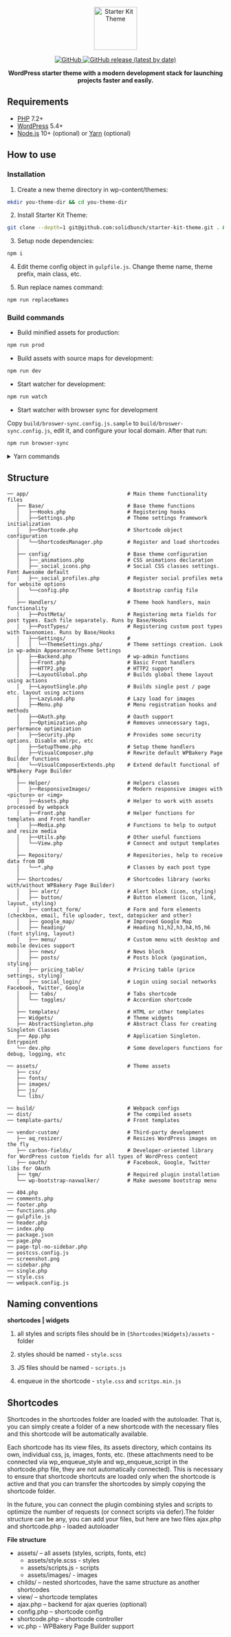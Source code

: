 <!--suppress HtmlDeprecatedAttribute -->
<p align="center">

  <img alt="Starter Kit Theme" src="https://starter-kit.io/images/logo.png" height="100">

</p>

<p align="center">

  <a href="LICENSE.md">
    <img alt="GitHub" src="https://img.shields.io/github/license/solidbunch/starter-kit-theme">
  </a>

  <a href="https://github.com/solidbunch/starter-kit-theme/releases">
    <img alt="GitHub release (latest by date)" src="https://img.shields.io/github/v/release/solidbunch/starter-kit-theme?color=blueviolet">
  </a>

</p>

<p align="center">
<strong>WordPress starter theme with a modern development stack for launching projects faster and easily.</strong>

</p>

## Requirements

- [PHP](https://secure.php.net/manual/en/install.php) 7.2+
- [WordPress](https://wordpress.org/) 5.4+
- [Node.js](http://nodejs.org/) 10+ (optional) or [Yarn](https://yarnpkg.com/en/docs/install) (optional)
 
## How to use

### Installation

1. Create a new theme directory in wp-content/themes:

```bash
mkdir you-theme-dir && cd you-theme-dir
```

2. Install Starter Kit Theme:

```bash
git clone --depth=1 git@github.com:solidbunch/starter-kit-theme.git . && rm -rf .git
```

3. Setup node dependencies:

```bash
npm i
```

4. Edit theme config object in `gulpfile.js`. Change theme name, theme prefix, main class, etc.


5. Run replace names command:

```bash
npm run replaceNames
```

### Build commands

- Build minified assets for production:

```bash
npm run prod
```

- Build assets with source maps for development:

```bash
npm run dev
```

- Start watcher for development:

```bash
npm run watch
```

- Start watcher with browser sync for development 

Copy `build/broswer-sync.config.js.sample` to `build/broswer-sync.config.js`, edit it, and configure your local domain. After that run:

```bash
npm run browser-sync
```

<details>
  <summary>Yarn commands</summary>

- `yarn` - setup node dependencies;
- `yarn prod` - build minified assets;
- `yarn dev`- build assets with source maps (for development);
- `yarn watch`- start watcher;
- `yarn browser-sync` - start watcher with browser sync;

</details>

## Structure

```
── app/                                # Main theme functionality files
   ├── Base/                           # Base theme functions
   │   ├──Hooks.php                    # Registering hooks
   │   ├──Settings.php                 # Theme settings framework initialization
   │   ├──Shortcode.php                # Shortcode object configuration
   │   └──ShortcodesManager.php        # Register and load shortcodes
   │
   ├── config/                         # Base theme configuration
   │   ├──_animations.php              # CSS animations declaration
   │   ├──_social_icons.php            # Social CSS classes settings. Font Awesome default
   │   ├──_social_profiles.php         # Register social profiles meta for website options 
   │   └──config.php                   # Bootstrap config file
   │
   ├── Handlers/                       # Theme hook handlers, main functionality
   │   ├──PostMeta/                    # Registering meta fields for post types. Each file separately. Runs by Base/Hooks
   │   ├──PostTypes/                   # Registering custom post types with Taxonomies. Runs by Base/Hooks
   │   ├──Settings/                    #
   │   │  └──ThemeSettings.php/        # Theme settings creation. Look in wp-admin Appearance/Theme Settings
   │   ├──Backend.php                  # wp-admin functions
   │   ├──Front.php                    # Basic Front handlers
   │   ├──HTTP2.php                    # HTTP2 support
   │   ├──LayoutGlobal.php             # Builds global theme layout using actions
   │   ├──LayoutSingle.php             # Builds single post / page etc. layout using actions
   │   ├──LazyLoad.php                 # Lazy load for images
   │   ├──Menu.php                     # Menu registration hooks and methods
   │   ├──OAuth.php                    # Oauth support
   │   ├──Optimization.php             # Removes unnecessary tags, performance optimization
   │   ├──Security.php                 # Provides some security options. Disable xmlrpc, etc
   │   ├──SetupTheme.php               # Setup theme handlers
   │   ├──VisualComposer.php           # Rewrite default WPBakery Page Builder functions
   │   └──VisualComposerExtends.php    # Extend default functional of WPBakery Page Builder
   │
   ├── Helper/                         # Helpers classes
   │   ├──ResponsiveImages/            # Modern responsive images with <picture> or <img>
   │   ├──Assets.php                   # Helper to work with assets processed by webpack
   │   ├──Front.php                    # Helper functions for templates and Front handler
   │   ├──Media.php                    # Functions to help to output and resize media
   │   ├──Utils.php                    # Other useful functions
   │   └──View.php                     # Connect and output templates
   │
   ├── Repository/                     # Repositories, help to receive data from DB
   │   └──*.php                        # Classes by each post type
   │
   ├── Shortcodes/                     # Shortcodes library (works with/without WPBakery Page Builder)
   │   ├── alert/                      # Alert block (icon, styling)
   │   ├── button/                     # Button element (icon, link, layout, styling)
   │   ├── contact_form/               # Form and form elements (checkbox, email, file uploader, text, datepicker and other)
   │   ├── google_map/                 # Improved Google Map
   │   ├── heading/                    # Heading h1,h2,h3,h4,h5,h6 (font styling, layout)
   │   ├── menu/                       # Custom menu with desktop and mobile devices support
   │   ├── news/                       # News block
   │   ├── posts/                      # Posts block (pagination, styling)
   │   ├── pricing_table/              # Pricing table (price settings, styling)
   │   ├── social_login/               # Login using social networks Facebook, Twitter, Google 
   │   ├── tabs/                       # Tabs shortcode 
   │   └── toggles/                    # Accordion shortcode
   │
   ├── templates/                      # HTML or other templates
   ├── Widgets/                        # Theme widgets
   ├── AbstractSingleton.php           # Abstract Class for creating Singleton Classes
   ├── App.php                         # Application Singleton. Entrypoint
   └── dev.php                         # Some developers functions for debug, logging, etc
   
── assets/                             # Theme assets
   ├── css/
   ├── fonts/
   ├── images/
   ├── js/
   └── libs/
   
── build/                              # Webpack configs
── dist/                               # The compiled assets
── template-parts/                     # Front templates

── vendor-custom/                      # Third-party development
   ├── aq_resizer/                     # Resizes WordPress images on the fly
   ├── carbon-fields/                  # Developer-oriented library for WordPress custom fields for all types of WordPress content
   ├── oauth/                          # Facebook, Google, Twitter libs for OAuth
   ├── tgm/                            # Required plugin installation
   └── wp-bootstrap-navwalker/         # Make awesome bootstrap menu
   
── 404.php
── comments.php
── footer.php
── functions.php
── gulpfile.js
── header.php
── index.php
── package.json
── page.php
── page-tpl-no-sidebar.php
── postcss.config.js
── screenshot.png
── sidebar.php
── single.php
── style.css
── webpack.config.js

```
 
## Naming conventions

**shortcodes | widgets**
 
 1. all styles and scripts files should be in `{Shortcodes|Widgets}/assets` - folder
 
 2. styles should be named  - `style.scss`
 
 3. JS files should be named - `scripts.js`
 
 4. enqueue in the shortcode  - `style.css` and `scritps.min.js`
 
## Shortcodes
 
 Shortcodes in the shortcodes folder are loaded with the autoloader. That is, you can simply create a folder of a new shortcode with the necessary files and this shortcode will be automatically available. 
 
 Each shortcode has its view files, its assets directory, which contains its own, individual css, js, images, fonts, etc. (these attachments need to be connected via wp_enqueue_style and wp_enqueue_script in the shortcode.php file, they are not automatically connected). This is necessary to ensure that shortcode shortcuts are loaded only when the shortcode is active and that you can transfer the shortcodes by simply copying the shortcode folder. 
 
 In the future, you can connect the plugin combining styles and scripts to optimize the number of requests (or connect scripts via defer).The folder structure can be any, you can add your files, but here are two files ajax.php and shortcode.php - loaded autoloader

**File structure**
 
 - assets/ – all assets (styles, scripts, fonts, etc)
    - assets/style.scss - styles
    - assets/scripts.js - scripts
    - assets/images/ - images
 - childs/ – nested shortcodes, have the same structure as another shortcodes     
 - view/ – shortcode templates    
 - ajax.php – backend for ajax queries (optional)
 - config.php – shortcode config
 - shortcode.php – shortcode controller
 - vc.php - WPBakery Page Builder support